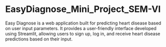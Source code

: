 # EasyDiagnose_Mini_Project_SEM-VI
Easy Diagnose is a web application built for predicting heart disease based on user input parameters. It provides a user-friendly interface developed using Streamlit, allowing users to sign up, log in, and receive heart disease predictions based on their input.
